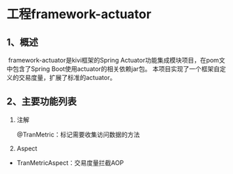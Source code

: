 # 工程framework-actuator

## 1、概述

​	framework-actuator是kivi框架的Spring Actuator功能集成模块项目，在pom文中包含了Spring Boot使用actuator的相关依赖jar包。
本项目实现了一个框架自定义的交易度量，扩展了标准的actuator。

## 2、主要功能列表

1. 注解

   @TranMetric：标记需要收集访问数据的方法

2.  Aspect

   - TranMetricAspect：交易度量拦截AOP